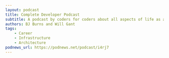 ```yaml
---
layout: podcast
title: Complete Developer Podcast
subtitle: A podcast by coders for coders about all aspects of life as a developer.
authors: BJ Burns and Will Gant
tags:
    - Career
    - Infrastructure
    - Architecture
podnews_url: https://podnews.net/podcast/i4rj7
---
```

